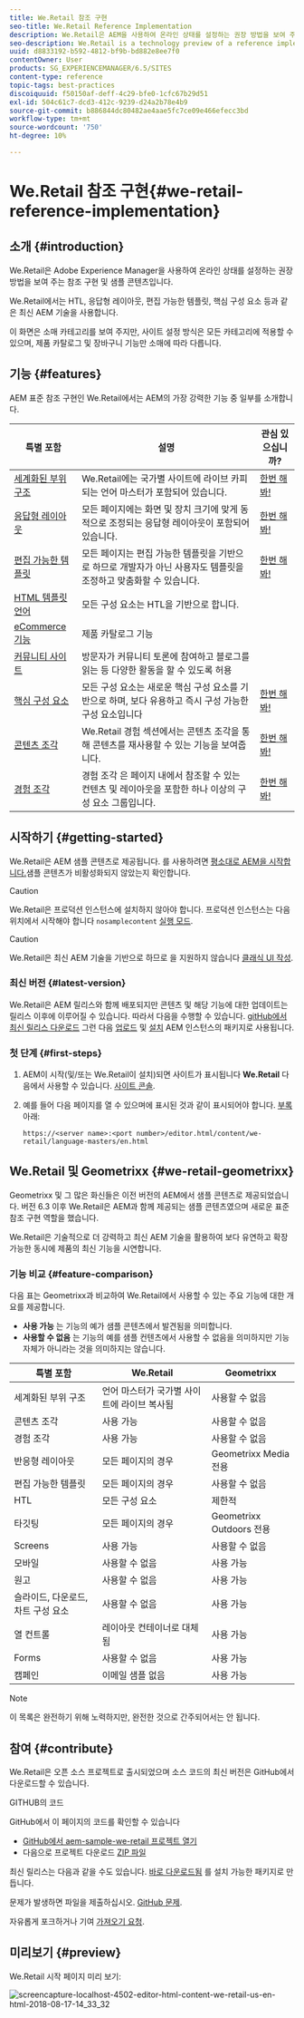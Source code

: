 ```yaml
---
title: We.Retail 참조 구현
seo-title: We.Retail Reference Implementation
description: We.Retail은 AEM을 사용하여 온라인 상태를 설정하는 권장 방법을 보여 주는 참조 구현의 기술 미리 보기입니다
seo-description: We.Retail is a technology preview of a reference implementation that illustrates the recommended way of setting up an online presence with AEM
uuid: d8833192-b592-4812-bf9b-bd882e8ee7f0
contentOwner: User
products: SG_EXPERIENCEMANAGER/6.5/SITES
content-type: reference
topic-tags: best-practices
discoiquuid: f50150af-deff-4c29-bfe0-1cfc67b29d51
exl-id: 504c61c7-dcd3-412c-9239-d24a2b78e4b9
source-git-commit: b886844dc80482ae4aae5fc7ce09e466efecc3bd
workflow-type: tm+mt
source-wordcount: '750'
ht-degree: 10%

---
```


# We.Retail 참조 구현{#we-retail-reference-implementation}

## 소개 {#introduction}

We.Retail은 Adobe Experience Manager을 사용하여 온라인 상태를 설정하는 권장 방법을 보여 주는 참조 구현 및 샘플 콘텐츠입니다.

We.Retail에서는 HTL, 응답형 레이아웃, 편집 가능한 템플릿, 핵심 구성 요소 등과 같은 최신 AEM 기술을 사용합니다.

이 화면은 소매 카테고리를 보여 주지만, 사이트 설정 방식은 모든 카테고리에 적용할 수 있으며, 제품 카탈로그 및 장바구니 기능만 소매에 따라 다릅니다.

## 기능 {#features}

AEM 표준 참조 구현인 We.Retail에서는 AEM의 가장 강력한 기능 중 일부를 소개합니다.

| **특별 포함** | **설명** | **관심 있으십니까?** |
|---|---|---|
| [세계화된 부위 구조](/help/sites-administering/tc-bp.md) | We.Retail에는 국가별 사이트에 라이브 카피되는 언어 마스터가 포함되어 있습니다. | [한번 해봐!](/help/sites-developing/we-retail-globalized-site-structure.md) |
| [응답형 레이아웃](/help/sites-authoring/responsive-layout.md) | 모든 페이지에는 화면 및 장치 크기에 맞게 동적으로 조정되는 응답형 레이아웃이 포함되어 있습니다. | [한번 해봐!](/help/sites-developing/we-retail-responsive-layout.md) |
| [편집 가능한 템플릿](/help/sites-developing/page-templates-editable.md) | 모든 페이지는 편집 가능한 템플릿을 기반으로 하므로 개발자가 아닌 사용자도 템플릿을 조정하고 맞춤화할 수 있습니다. | [한번 해봐!](/help/sites-developing/we-retail-editable-templates.md) |
| [HTML 템플릿 언어](https://experienceleague.adobe.com/docs/experience-manager-htl/content/overview.html) | 모든 구성 요소는 HTL을 기반으로 합니다. |  |
| [eCommerce 기능](/help/commerce/cif-classic/developing/ecommerce.md) | 제품 카탈로그 기능 |  |
| [커뮤니티 사이트](/help/communities/overview.md) | 방문자가 커뮤니티 토론에 참여하고 블로그를 읽는 등 다양한 활동을 할 수 있도록 허용 |  |
| [핵심 구성 요소](https://experienceleague.adobe.com/docs/experience-manager-core-components/using/introduction.html?lang=ko) | 모든 구성 요소는 새로운 핵심 구성 요소를 기반으로 하며, 보다 유용하고 즉시 구성 가능한 구성 요소입니다 | [한번 해봐!](/help/sites-developing/we-retail-core-components.md) |
| [콘텐츠 조각](/help/assets/content-fragments/content-fragments.md) | We.Retail 경험 섹션에서는 콘텐츠 조각을 통해 콘텐츠를 재사용할 수 있는 기능을 보여줍니다. | [한번 해봐!](/help/sites-developing/we-retail-content-fragments.md) |
| [경험 조각](/help/sites-authoring/experience-fragments.md) | 경험 조각 은 페이지 내에서 참조할 수 있는 컨텐츠 및 레이아웃을 포함한 하나 이상의 구성 요소 그룹입니다. | [한번 해봐!](/help/sites-developing/we-retail-experience-fragments.md) |

## 시작하기 {#getting-started}

We.Retail은 AEM 샘플 콘텐츠로 제공됩니다. 를 사용하려면 [평소대로 AEM을 시작합니다.](/help/sites-deploying/deploy.md#getting-started)샘플 콘텐츠가 비활성화되지 않았는지 확인합니다.

>[!CAUTION]
>
>We.Retail은 프로덕션 인스턴스에 설치하지 않아야 합니다. 프로덕션 인스턴스는 다음 위치에서 시작해야 합니다 `nosamplecontent` [실행 모드](/help/sites-deploying/configure-runmodes.md).

>[!CAUTION]
>
>We.Retail은 최신 AEM 기술을 기반으로 하므로 을 지원하지 않습니다 [클래식 UI 작성](/help/sites-classic-ui-authoring/home.md).

### 최신 버전 {#latest-version}

We.Retail은 AEM 릴리스와 함께 배포되지만 콘텐츠 및 해당 기능에 대한 업데이트는 릴리스 이후에 이루어질 수 있습니다. 따라서 다음을 수행할 수 있습니다. [gitHub에서 최신 릴리스 다운로드](https://github.com/Adobe-Marketing-Cloud/aem-sample-we-retail/releases) 그런 다음 [업로드](/help/sites-administering/package-manager.md#uploading-packages-from-your-file-system) 및 [설치](/help/sites-administering/package-manager.md#installing-packages) AEM 인스턴스의 패키지로 사용됩니다.

### 첫 단계 {#first-steps}

1. AEM이 시작(및/또는 We.Retail이 설치)되면 사이트가 표시됩니다 **We.Retail** 다음에서 사용할 수 있습니다. [사이트 콘솔](/help/sites-authoring/basic-handling.md#global-navigation).
1. 예를 들어 다음 페이지를 열 수 있으며에 표시된 것과 같이 표시되어야 합니다. [부록](#appendix) 아래:

   `https://<server name>:<port number>/editor.html/content/we-retail/language-masters/en.html`

## We.Retail 및 Geometrixx {#we-retail-geometrixx}

Geometrixx 및 그 많은 화신들은 이전 버전의 AEM에서 샘플 콘텐츠로 제공되었습니다. 버전 6.3 이후 We.Retail은 AEM과 함께 제공되는 샘플 콘텐츠였으며 새로운 표준 참조 구현 역할을 했습니다.

We.Retail은 기술적으로 더 강력하고 최신 AEM 기술을 활용하여 보다 유연하고 확장 가능한 동시에 제품의 최신 기능을 시연합니다.

### 기능 비교 {#feature-comparison}

다음 표는 Geometrixx과 비교하여 We.Retail에서 사용할 수 있는 주요 기능에 대한 개요를 제공합니다.

* **사용 가능** 는 기능의 예가 샘플 콘텐츠에서 발견됨을 의미합니다.
* **사용할 수 없음** 는 기능의 예를 샘플 컨텐츠에서 사용할 수 없음을 의미하지만 기능 자체가 아니라는 것을 의미하지는 않습니다.

| **특별 포함** | **We.Retail** | **Geometrixx** |
|---|---|---|
| 세계화된 부위 구조 | 언어 마스터가 국가별 사이트에 라이브 복사됨 | 사용할 수 없음 |
| 콘텐츠 조각 | 사용 가능 | 사용할 수 없음 |
| 경험 조각 | 사용 가능 | 사용할 수 없음 |
| 반응형 레이아웃 | 모든 페이지의 경우 | Geometrixx Media 전용 |
| 편집 가능한 템플릿 | 모든 페이지의 경우 | 사용할 수 없음 |
| HTL | 모든 구성 요소 | 제한적 |
| 타깃팅 | 모든 페이지의 경우 | Geometrixx Outdoors 전용 |
| Screens | 사용 가능 | 사용할 수 없음 |
| 모바일 | 사용할 수 없음 | 사용 가능 |
| 원고 | 사용할 수 없음 | 사용 가능 |
| 슬라이드, 다운로드, 차트 구성 요소 | 사용할 수 없음 | 사용 가능 |
| 열 컨트롤 | 레이아웃 컨테이너로 대체됨 | 사용 가능 |
| Forms | 사용할 수 없음 | 사용 가능 |
| 캠페인 | 이메일 샘플 없음 | 사용 가능 |

>[!NOTE]
>
>이 목록은 완전하기 위해 노력하지만, 완전한 것으로 간주되어서는 안 됩니다.

## 참여 {#contribute}

We.Retail은 오픈 소스 프로젝트로 출시되었으며 소스 코드의 최신 버전은 GitHub에서 다운로드할 수 있습니다.

GITHUB의 코드

GitHub에서 이 페이지의 코드를 확인할 수 있습니다

* [GitHub에서 aem-sample-we-retail 프로젝트 열기](https://github.com/Adobe-Marketing-Cloud/aem-sample-we-retail)
* 다음으로 프로젝트 다운로드 [ZIP 파일](https://github.com/Adobe-Marketing-Cloud/aem-sample-we-retail/archive/master.zip)

최신 릴리스는 다음과 같을 수도 있습니다. [바로 다운로드됨](https://github.com/Adobe-Marketing-Cloud/aem-sample-we-retail/releases/latest) 를 설치 가능한 패키지로 만듭니다.

문제가 발생하면 파일을 제출하십시오. [GitHub 문제](https://github.com/Adobe-Marketing-Cloud/aem-sample-we-retail/issues).

자유롭게 포크하거나 기여 [가져오기 요청](https://github.com/Adobe-Marketing-Cloud/aem-sample-we-retail/pulls).

## 미리보기 {#preview}

We.Retail 시작 페이지 미리 보기:

![screencapture-localhost-4502-editor-html-content-we-retail-us-en-html-2018-08-17-14_33_32](assets/screencapture-localhost-4502-editor-html-content-we-retail-us-en-html-2018-08-17-14_33_32.png)
